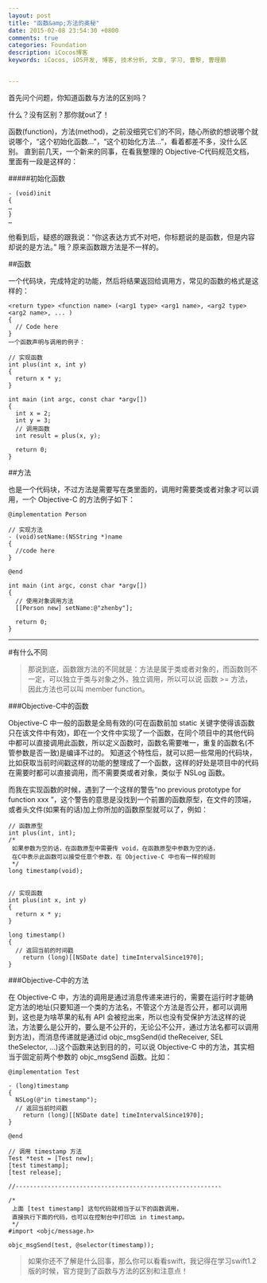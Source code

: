 ```yaml
---
layout: post
title: "函数&amp;方法的奥秘"
date: 2015-02-08 23:54:30 +0800
comments: true
categories: Foundation
description: iCocos博客
keywords: iCocos, iOS开发, 博客, 技术分析, 文章, 学习, 曹黎, 曹理鹏


---
```





首先问个问题，你知道函数与方法的区别吗？

什么？没有区别？那你就out了！


函数(function)，方法(method)，之前没细究它们的不同，随心所欲的想说哪个就说哪个，“这个初始化函数…”，“这个初始化方法…”，看着都差不多，没什么区别。
直到前几天，一个新来的同事，在看我整理的 Objective-C代码规范文档，里面有一段是这样的：

#####初始化函数

	- (void)init
	{
	…
	} 
	…

他看到后，疑惑的跟我说：“你这表达方式不对吧，你标题说的是函数，但是内容却说的是方法。”
哦？原来函数跟方法是不一样的。

##函数

一个代码块，完成特定的功能，然后将结果返回给调用方，常见的函数的格式是这样的：
 
	<return type> <function name> (<arg1 type> <arg1 name>, <arg2 type> <arg2 name>, ... )
	{
	  // Code here
	}
	一个函数声明与调用的例子：
	 
	// 实现函数
	int plus(int x, int y)
	{
	  return x * y;
	}
	
	int main (int argc, const char *argv[])
	{
	  int x = 2;
	  int y = 3;
	  // 调用函数
	  int result = plus(x, y);
	
	  return 0;
	}
##方法

也是一个代码块，不过方法是需要写在类里面的，调用时需要类或者对象才可以调用，一个 Objective-C 的方法例子如下：
 
	@implementation Person
	
	// 实现方法
	- (void)setName:(NSString *)name
	{
	  //code here
	}
	
	@end
	
	int main (int argc, const char *argv[])
	{
	  // 使用对象调用方法
	  [[Person new] setName:@"zhenby"];
	
	  return 0;
	}
***

#有什么不同


>那说到底，函数跟方法的不同就是：方法是属于类或者对象的，而函数则不一定，可以独立于类与对象之外，独立调用，所以可以说 函数 >= 方法，因此方法也可以叫 member function。

###Objective-C中的函数

Objective-C 中一般的函数是全局有效的(可在函数前加 static 关键字使得该函数只在该文件中有效)，即在一个文件中实现了一个函数，在同个项目中的其他代码中都可以直接调用此函数，所以定义函数时，函数名需要唯一，重复的函数名(不管参数是否一致)是编译不过的。
知道这个特性后，就可以把一些常用的代码块，比如获取当前时间戳这样的功能的整理成了一个函数，这样的好处是项目中的代码在需要时都可以直接调用，而不需要类或者对象，类似于 NSLog 函数。

而我在实现函数的时候，遇到了一个这样的警告“no previous prototype for function xxx ”，这个警告的意思是没找到一个前置的函数原型，在文件的顶端，或者头文件(如果有的话)加上你所加的函数原型就可以了，例如：
 
	// 函数原型
	int plus(int, int);
	/*
	 如果参数为空的话，在函数原型中需要传 void，在函数原型中参数为空的话，
	 在C中表示此函数可以接受任意个参数，在 Objective-C 中也有一样的规则
	 */
	long timestamp(void);
	
	
	// 实现函数
	int plus(int x, int y)
	{
	  return x * y;
	}
	
	long timestamp()
	{
	  // 返回当前的时间戳
	    return (long)[[NSDate date] timeIntervalSince1970];
	}
###Objective-C中的方法

在 Objective-C 中，方法的调用是通过消息传递来进行的，需要在运行时才能确定方法的地址(只要知道一个类的方法名，不管这个方法是否公开，都可以调用到，这也是为啥苹果的私有 API 会被挖出来，所以也没有受保护方法这样的说法，方法要么是公开的，要么是不公开的，无论公不公开，通过方法名都可以调用到方法)，而消息传递就是通过id objc_msgSend(id theReceiver, SEL theSelector, ...)这个函数来达到目的的，可以说 Objective-C 中的方法，其实相当于固定前两个参数的 objc_msgSend 函数。比如：
 
	@implementation Test
	
	- (long)timestamp
	{
	  NSLog(@"in timestamp");
	  // 返回当前时间戳   
	    return (long)[[NSDate date] timeIntervalSince1970];
	}
	
	@end
	
	// 调用 timestamp 方法
	Test *test = [Test new];
	[test timestamp];
	[test release];
	
	//----------------------------------------------------------
	
	/*
	 上面 [test timestamp] 这句代码就相当于以下的函数调用，
	 直接执行下面的代码，也可以在控制台中打印出 in timestamp。
	 */
	#import <objc/message.h>
	
	objc_msgSend(test, @selector(timestamp));



> 如果你还不了解是什么回事，那么你可以看看swift，我记得在学习swift1.2版的时候，官方提到了函数与方法的区别和注意点！
